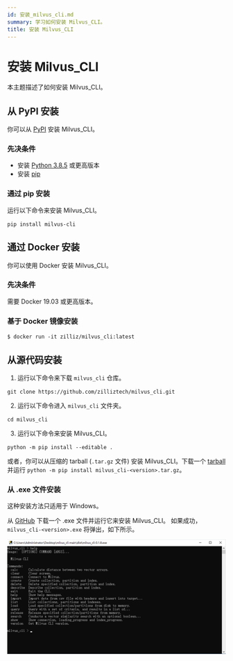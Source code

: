 ```yaml
---
id: 安装_milvus_cli.md
summary: 学习如何安装 Milvus_CLI。
title: 安装 Milvus_CLI
---
```


# 安装 Milvus_CLI

本主题描述了如何安装 Milvus_CLI。

## 从 PyPI 安装

你可以从 [PyPI](https://pypi.org/project/milvus-cli/) 安装 Milvus_CLI。

### 先决条件

- 安装 [Python 3.8.5](https://www.python.org/downloads/release/python-385/) 或更高版本
- 安装 [pip](https://pip.pypa.io/en/stable/installation/)

### 通过 pip 安装

运行以下命令来安装 Milvus_CLI。

```shell
pip install milvus-cli
```

## 通过 Docker 安装

你可以使用 Docker 安装 Milvus_CLI。

### 先决条件

需要 Docker 19.03 或更高版本。

### 基于 Docker 镜像安装

```shell
$ docker run -it zilliz/milvus_cli:latest
```

## 从源代码安装

1. 运行以下命令来下载 `milvus_cli` 仓库。

```shell
git clone https://github.com/zilliztech/milvus_cli.git
```

2. 运行以下命令进入 `milvus_cli` 文件夹。

```shell
cd milvus_cli
```

3. 运行以下命令来安装 Milvus_CLI。

```shell
python -m pip install --editable .
```

或者，你可以从压缩的 tarball (`.tar.gz` 文件) 安装 Milvus_CLI。下载一个 [tarball](https://github.com/zilliztech/milvus_cli/releases) 并运行 `python -m pip install milvus_cli-<version>.tar.gz`。

### 从 .exe 文件安装

<div class="alert note"> 这种安装方法只适用于 Windows。 </div>

从 [GitHub](https://github.com/zilliztech/milvus_cli/releases) 下载一个 .exe 文件并运行它来安装 Milvus_CLI。
如果成功，`milvus_cli-<version>.exe` 将弹出，如下所示。

![Milvus_CLI](/public/assets/milvus_cli_exe.png "Milvus_CLI 成功安装。")
